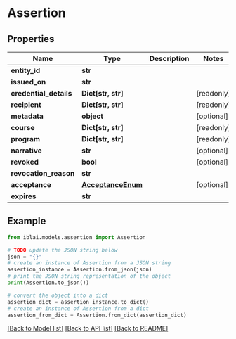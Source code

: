# Assertion


## Properties

Name | Type | Description | Notes
------------ | ------------- | ------------- | -------------
**entity_id** | **str** |  | 
**issued_on** | **str** |  | 
**credential_details** | **Dict[str, str]** |  | [readonly] 
**recipient** | **Dict[str, str]** |  | [readonly] 
**metadata** | **object** |  | [optional] 
**course** | **Dict[str, str]** |  | [readonly] 
**program** | **Dict[str, str]** |  | [readonly] 
**narrative** | **str** |  | [optional] 
**revoked** | **bool** |  | [optional] 
**revocation_reason** | **str** |  | 
**acceptance** | [**AcceptanceEnum**](AcceptanceEnum.md) |  | [optional] 
**expires** | **str** |  | 

## Example

```python
from iblai.models.assertion import Assertion

# TODO update the JSON string below
json = "{}"
# create an instance of Assertion from a JSON string
assertion_instance = Assertion.from_json(json)
# print the JSON string representation of the object
print(Assertion.to_json())

# convert the object into a dict
assertion_dict = assertion_instance.to_dict()
# create an instance of Assertion from a dict
assertion_from_dict = Assertion.from_dict(assertion_dict)
```
[[Back to Model list]](../README.md#documentation-for-models) [[Back to API list]](../README.md#documentation-for-api-endpoints) [[Back to README]](../README.md)


